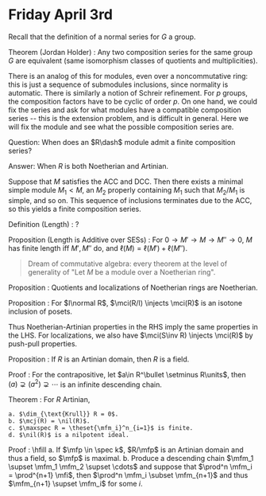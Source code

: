 # Friday April 3rd

Recall that the definition of a normal series for $G$ a group.

Theorem (Jordan Holder)
: Any two composition series for the same group $G$ are equivalent (same isomorphism classes of quotients and multiplicities).

There is an analog of this for modules, even over a noncommutative ring:  this is just a sequence of submodules inclusions, since normality is automatic.
There is similarly a notion of Schreir refinement.
For $p$ groups, the composition factors have to be cyclic of order $p$.
On one hand, we could fix the series and ask for what modules have a compatible composition series -- this is the extension problem, and is difficult in general.
Here we will fix the module and see what the possible composition series are.

Question:
When does an $R\dash$ module admit a finite composition series?

Answer:
When $R$ is both Noetherian and Artinian.


Suppose that $M$ satisfies the ACC and DCC.
Then there exists a minimal simple module $M_1 < M$, an $M_2$ properly containing $M_1$ such that $M_2/M_1$ is simple, and so on.
This sequence of inclusions terminates due to the ACC, so this yields a finite composition series.

Definition (Length)
: ?

Proposition (Length is Additive over SESs)
: For $0 \to M' \to M \to M'' \to 0$, $M$ has finite length iff $M', M''$ do, and $\ell(M) = \ell(M') + \ell(M'')$.

> Dream of commutative algebra: every theorem at the level of generality of "Let $M$ be a module over a Noetherian ring".

Proposition
: Quotients and localizations of Noetherian rings are Noetherian.

Proposition
: For $I\normal R$, $\mci(R/I) \injects \mci(R)$ is an isotone inclusion of posets.

Thus Noetherian-Artinian properties in the RHS imply the same properties in the LHS.
For localizations, we also have $\mci(S\inv R) \injects \mci(R)$ by push-pull properties.

Proposition
: If $R$ is an Artinian domain, then $R$ is a field.

Proof
:   For the contrapositive, let $a\in R^\bullet \setminus R\units$, then $(a) \supsetneq (a^2) \supsetneq \cdots$ is an infinite descending chain.

Theorem
:   For $R$ Artinian,

    a. $\dim_{\text{Krull}} R = 0$.
    b. $\mcj(R) = \nil(R)$.
    c. $\maxspec R = \theset{\mfm_i}^n_{i=1}$ is finite.
    d. $\nil(R)$ is a nilpotent ideal.

Proof
:   \hfill
    a. If $\mfp \in \spec k$, $R/\mfp$ is an Artinian domain and thus a field, so $\mfp$ is maximal.
    b. Produce a descending chain $\mfm_1 \supset \mfm_1 \mfm_2 \supset \cdots$ and suppose that $\prod^n \mfm_i = \prod^{n+1} \mfi$, then $\prod^n \mfm_i \subset \mfm_{n+1}$ and thus $\mfm_{n+1} \supset \mfm_i$ for some $i$.

